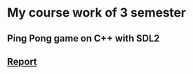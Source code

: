 # My course work of 3 semester

## Ping Pong game on C++ with SDL2

## [Report](https://drive.google.com/file/d/13QFu_4vqY26uqkrQPlNangXz0asz8KBf/view?usp=sharing)
